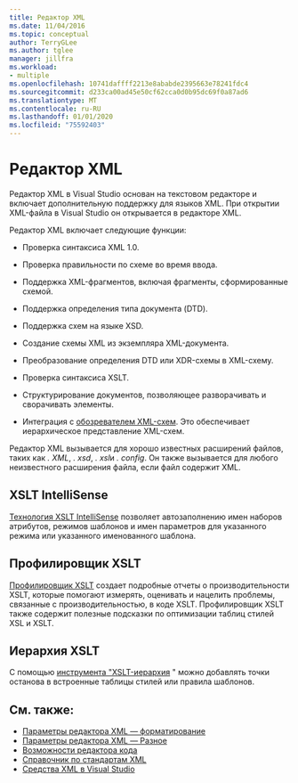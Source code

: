 ```yaml
---
title: Редактор XML
ms.date: 11/04/2016
ms.topic: conceptual
author: TerryGLee
ms.author: tglee
manager: jillfra
ms.workload:
- multiple
ms.openlocfilehash: 10741daffff2213e8ababde2395663e78241fdc4
ms.sourcegitcommit: d233ca00ad45e50cf62cca0d0b95dc69f0a87ad6
ms.translationtype: MT
ms.contentlocale: ru-RU
ms.lasthandoff: 01/01/2020
ms.locfileid: "75592403"
---
```

# <a name="xml-editor"></a>Редактор XML

Редактор XML в Visual Studio основан на текстовом редакторе и включает дополнительную поддержку для языков XML. При открытии XML-файла в Visual Studio он открывается в редакторе XML.

Редактор XML включает следующие функции:

- Проверка синтаксиса XML 1.0.

- Проверка правильности по схеме во время ввода.

- Поддержка XML-фрагментов, включая фрагменты, сформированные схемой.

- Поддержка определения типа документа (DTD).

- Поддержка схем на языке XSD.

- Создание схемы XML из экземпляра XML-документа.

- Преобразование определения DTD или XDR-схемы в XML-схему.

- Проверка синтаксиса XSLT.

- Структурирование документов, позволяющее разворачивать и сворачивать элементы.

- Интеграция с [обозревателем XML-схем](../xml-tools/xml-schema-explorer.md). Это обеспечивает иерархическое представление XML-схем.

Редактор XML вызывается для хорошо известных расширений файлов, таких как *. XML*, *. xsd*, *. xsl*и *. config*. Он также вызывается для любого неизвестного расширения файла, если файл содержит XML.

## <a name="xslt-intellisense"></a>XSLT IntelliSense

[Технология XSLT IntelliSense](../xml-tools/xml-editor-intellisense-features.md) позволяет автозаполнению имен наборов атрибутов, режимов шаблонов и имен параметров для указанного режима или указанного именованного шаблона.

## <a name="xslt-profiler"></a>Профилировщик XSLT

[Профилировщик XSLT](../xml-tools/xslt-profiler.md) создает подробные отчеты о производительности XSLT, которые помогают измерять, оценивать и нацелить проблемы, связанные с производительностью, в коде XSLT. Профилировщик XSLT также содержит полезные подсказки по оптимизации таблиц стилей XSL и XSLT.

## <a name="xslt-hierarchy"></a>Иерархия XSLT

С помощью [инструмента "XSLT-иерархия](../xml-tools/walkthrough-using-xslt-hierarchy.md) " можно добавлять точки останова в встроенные таблицы стилей или правила шаблонов.

## <a name="see-also"></a>См. также:

- [Параметры редактора XML — форматирование](../ide/reference/options-text-editor-xml-formatting.md)
- [Параметры редактора XML — Разное](../ide/reference/options-text-editor-xml-miscellaneous.md)
- [Возможности редактора кода](../ide/writing-code-in-the-code-and-text-editor.md)
- [Справочник по стандартам XML](https://msdn.microsoft.com/79c78508-c9d0-423a-a00f-672e855de401)
- [Средства XML в Visual Studio](../xml-tools/xml-tools-in-visual-studio.md)
